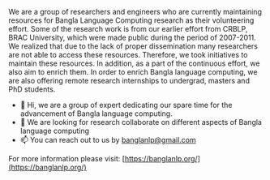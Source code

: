 We are a group of researchers and engineers who are currently maintaining resources for Bangla Language Computing research as their volunteering effort. Some of the research work is from our earlier effort from CRBLP, BRAC University, which were made public during the period of 2007-2011. We realized that due to the lack of proper dissemination many researchers are not able to access these resources. Therefore, we took initiatives to maintain these resources. In addition, as a part of the continuous effort, we also aim to enrich them. In order to enrich Bangla language computing, we are also offering remote research internships to undergrad, masters and PhD students.  



- 👋 Hi, we are a group of expert dedicating our spare time for the advancement of Bangla language computing.
- 👀 We are looking for research collaborate on different aspects of Bangla language computing
- 📫 You can reach out to us by banglanlp@gmail.com

For more information please visit: [https://banglanlp.org/](https://banglanlp.org/)

<!---
banglanlp/banglanlp is a ✨ special ✨ repository because its `README.md` (this file) appears on your GitHub profile.
You can click the Preview link to take a look at your changes.
--->
